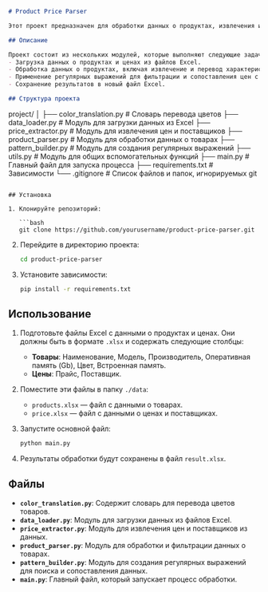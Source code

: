```markdown
# Product Price Parser

Этот проект предназначен для обработки данных о продуктах, извлечения информации о ценах и поставщиках, а также сохранения результатов в файл Excel.

## Описание

Проект состоит из нескольких модулей, которые выполняют следующие задачи:
- Загрузка данных о продуктах и ценах из файлов Excel.
- Обработка данных о продуктах, включая извлечение и перевод характеристик (например, цветов).
- Применение регулярных выражений для фильтрации и сопоставления цен с поставщиками.
- Сохранение результатов в новый файл Excel.

## Структура проекта

```
project/
│
├── color_translation.py     # Словарь перевода цветов
├── data_loader.py           # Модуль для загрузки данных из Excel
├── price_extractor.py       # Модуль для извлечения цен и поставщиков
├── product_parser.py        # Модуль для обработки данных о товарах
├── pattern_builder.py       # Модуль для создания регулярных выражений
├── utils.py                 # Модуль для общих вспомогательных функций
├── main.py                  # Главный файл для запуска процесса
├── requirements.txt         # Зависимости
└── .gitignore               # Список файлов и папок, игнорируемых git
```

## Установка

1. Клонируйте репозиторий:

   ```bash
   git clone https://github.com/yourusername/product-price-parser.git
   ```

2. Перейдите в директорию проекта:

   ```bash
   cd product-price-parser
   ```

3. Установите зависимости:

   ```bash
   pip install -r requirements.txt
   ```

## Использование

1. Подготовьте файлы Excel с данными о продуктах и ценах. Они должны быть в формате `.xlsx` и содержать следующие столбцы:
   - **Товары**: Наименование, Модель, Производитель, Оперативная память (Gb), Цвет, Встроенная память.
   - **Цены**: Прайс, Поставщик.

2. Поместите эти файлы в папку `./data`:
   - `products.xlsx` — файл с данными о товарах.
   - `price.xlsx` — файл с данными о ценах и поставщиках.

3. Запустите основной файл:

   ```bash
   python main.py
   ```

4. Результаты обработки будут сохранены в файл `result.xlsx`.

## Файлы

- **`color_translation.py`**: Содержит словарь для перевода цветов товаров.
- **`data_loader.py`**: Модуль для загрузки данных из файлов Excel.
- **`price_extractor.py`**: Модуль для извлечения цен и поставщиков из данных.
- **`product_parser.py`**: Модуль для обработки и фильтрации данных о товарах.
- **`pattern_builder.py`**: Модуль для создания регулярных выражений для поиска и сопоставления данных.
- **`main.py`**: Главный файл, который запускает процесс обработки.